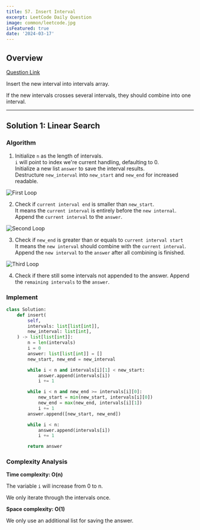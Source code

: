 ```yaml
---
title: 57. Insert Interval
excerpt: LeetCode Daily Question
image: common/leetcode.jpg
isFeatured: true
date: '2024-03-17'
---
```


## Overview

[Question Link](https://leetcode.com/problems/insert-interval/description/)

Insert the new interval into intervals array.

If the new intervals crosses several intervals, they should combine into one interval.

---

## Solution 1: Linear Search

### Algorithm

1.  Initialize `n` as the length of intervals.\
    `i` will point to index we're current handling, defaulting to 0.\
    Initialize a new list `answer` to save the interval results.\
    Destructure `new_interval` into `new_start` and `new_end` for increased readable.

![First Loop](/leetcode/57/linear-search-first-loop.jpg)

2. Check if `current interval end` is smaller than `new_start`.\
   It means the `current interval` is entirely before the `new internal`.\
   Append the `current interval` to the `answer`.

![Second Loop](/leetcode/57/linear-search-second-loop.jpg)

3. Check if `new_end` is greater than or equals to `current interval start`\
   It means the `new interval` should combine with the `current interval`.\
   Append the `new interval` to the `answer` after all combining is finished.

![Third Loop](/leetcode/57/linear-search-third-loop.jpg)

4. Check if there still some intervals not appended to the answer.
   Append the `remaining intervals` to the `answer`.

### Implement

```python
class Solution:
    def insert(
        self,
        intervals: list[list[int]],
        new_interval: list[int],
    ) -> list[list[int]]:
        n = len(intervals)
        i = 0
        answer: list[list[int]] = []
        new_start, new_end = new_interval

        while i < n and intervals[i][1] < new_start:
            answer.append(intervals[i])
            i += 1

        while i < n and new_end >= intervals[i][0]:
            new_start = min(new_start, intervals[i][0])
            new_end = max(new_end, intervals[i][1])
            i += 1
        answer.append([new_start, new_end])

        while i < n:
            answer.append(intervals[i])
            i += 1

        return answer
```

### Complexity Analysis

**Time complexity: O(n)**

The variable `i` will increase from 0 to n.

We only iterate through the intervals once.

**Space complexity: O(1)**

We only use an additional list for saving the answer.

